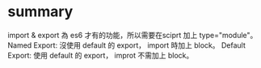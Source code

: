 # summary
import & export 為 es6 才有的功能，所以需要在sciprt 加上 type="module"。
Named Export: 沒使用 default 的 export， import 時加上 block。
Default Export: 使用 default 的 export， improt 不需加上 block。
